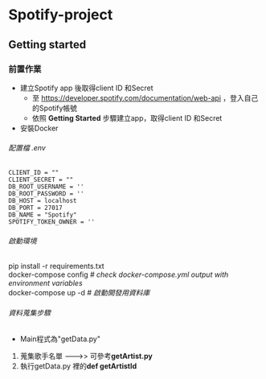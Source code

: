 # Spotify-project

## Getting started
### 前置作業
* 建立Spotify app 後取得client ID 和Secret
  * 至 https://developer.spotify.com/documentation/web-api ，登入自己的Spotify帳號
  * 依照 **Getting Started** 步驟建立app，取得client ID 和Secret
* 安裝Docker

###### 配置檔 .env
```
CLIENT_ID = ""
CLIENT_SECRET = ""
DB_ROOT_USERNAME = ''
DB_ROOT_PASSWORD = ''
DB_HOST = localhost
DB_PORT = 27017
DB_NAME = "Spotify"
SPOTIFY_TOKEN_OWNER = ''
```
###### 啟動環境
pip install -r requirements.txt  
docker-compose config  _# check docker-compose.yml output with environment variables_  
docker-compose up -d  _# 啟動開發用資料庫_

###### 資料蒐集步驟
* Main程式為"getData.py"
1. 蒐集歌手名單 --->> 可參考**getArtist.py**
2. 執行getData.py 裡的**def getArtistId** 

